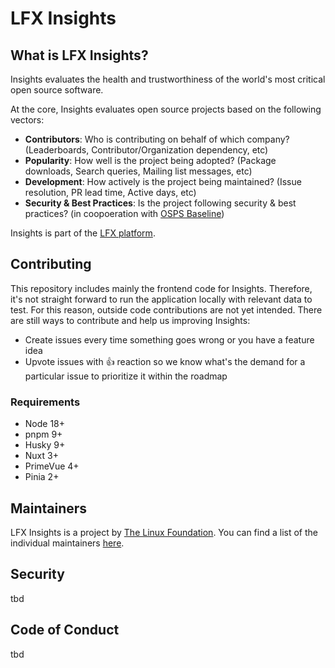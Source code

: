 
<!-- BODY -->

# LFX Insights

## What is LFX Insights?
Insights evaluates the health and trustworthiness of the world's most critical open source software.

At the core, Insights evaluates open source projects based on the following vectors:
- <b>Contributors</b>: Who is contributing on behalf of which company? (Leaderboards, Contributor/Organization dependency, etc)
- <b>Popularity</b>: How well is the project being adopted? (Package downloads, Search queries, Mailing list messages, etc)
- <b>Development</b>: How actively is the project being maintained? (Issue resolution, PR lead time, Active days, etc)
- <b>Security & Best Practices</b>: Is the project following security & best practices? (in coopoeration with [OSPS Baseline](https://baseline.openssf.org/))

Insights is part of the [LFX platform](https://lfx.linuxfoundation.org/).

## Contributing

This repository includes mainly the frontend code for Insights. Therefore, it's not straight forward to run the application locally with relevant data to test. For this reason, outside code contributions are not yet intended. There are still ways to contribute and help us improving Insights:

- Create issues every time something goes wrong or you have a feature idea
- Upvote issues with 👍 reaction so we know what's the demand for a particular issue to prioritize it within the roadmap

### Requirements

- Node 18+
- pnpm 9+
- Husky 9+
- Nuxt 3+
- PrimeVue 4+
- Pinia 2+

## Maintainers
LFX Insights is a project by [The Linux Foundation](https://www.linuxfoundation.org/). You can find a list of the individual maintainers [here](MAINTAINERS.md).

## Security
tbd

## Code of Conduct
tbd




